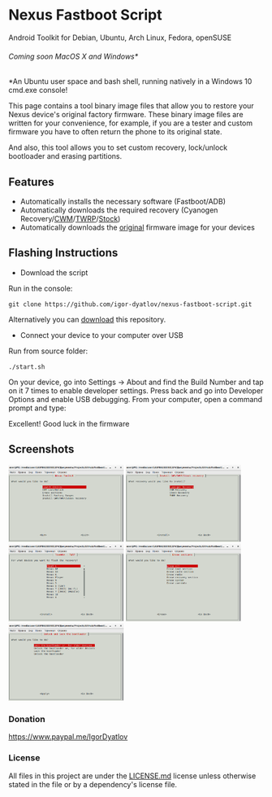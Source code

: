 # Nexus Fastboot Script
Android Toolkit for Debian, Ubuntu, Arch Linux, Fedora, openSUSE
###### Coming soon MacOS X and Windows*
*An Ubuntu user space and bash shell, running natively in a Windows 10 cmd.exe console!

This page contains a tool binary image files that allow you to restore your Nexus device's original factory firmware. These binary image files are written for your convenience, for example, if you are a tester and custom firmware you have to often return the phone to its original state.

And also, this tool allows you to set custom recovery, lock/unlock bootloader and erasing partitions.

## Features
- Automatically installs the necessary software (Fastboot/ADB)
- Automatically downloads the required recovery (Cyanogen Recovery/[CWM](https://www.clockworkmod.com/rommanager)/[TWRP](https://twrp.me/)/[Stock](https://developers.google.com/android/nexus/images))
- Automatically downloads the [original](https://developers.google.com/android/nexus/images) firmware image for your devices

## Flashing Instructions
 - Download the script

Run in the console:

    git clone https://github.com/igor-dyatlov/nexus-fastboot-script.git

 Alternatively you can [download](https://github.com/igor-dyatlov/nexus-fastboot-script/archive/master.zip) this repository.

 - Connect your device to your computer over USB

Run from source folder:

    ./start.sh

On your device, go into Settings -> About and find the Build Number and tap on it 7 times to enable developer settings. Press back and go into Developer Options and enable USB debugging. From your computer, open a command prompt and type:

Excellent! Good luck in the firmware    

## Screenshots
<img src=".github/img/Screenshot-1.png" width="45%" />
<img src=".github/img/Screenshot-2.png" width="45%" />
<img src=".github/img/Screenshot-3.png" width="45%" />
<img src=".github/img/Screenshot-4.png" width="45%" />
<img src=".github/img/Screenshot-5.png" width="45%" />

### Donation
https://www.paypal.me/IgorDyatlov

### License
All files in this project are under the [LICENSE.md](LICENSE.md) license unless otherwise stated in the file or by a dependency's license file.
